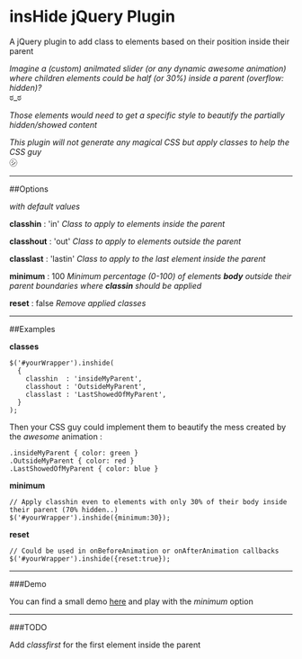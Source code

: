 insHide jQuery Plugin
=====================

A jQuery plugin to add class to elements based on their position inside their parent

*Imagine a (custom) anilmated slider (or any dynamic awesome animation)*
*where children elements could be half (or 30%) inside a parent (overflow: hidden)?*  
ಠ_ಠ

*Those elements would need to get a specific style to beautify the partially hidden/showed content*

*This plugin will not generate any magical CSS but apply classes to help the CSS guy*  
㋛

****

##Options

*with default values*

**classhin**  : 'in'
*Class to apply to elements inside the parent*

**classhout** : 'out'
*Class to apply to elements outside the parent*

**classlast** : 'lastin'
*Class to apply to the last element inside the parent*

**minimum**   : 100
*Minimum percentage (0-100) of elements **body** outside their parent boundaries where **classin** should be applied*

**reset**     : false
*Remove applied classes*

****

##Examples

**classes**

    $('#yourWrapper').inshide(
      {
        classhin  : 'insideMyParent',
        classhout : 'OutsideMyParent',
        classlast : 'LastShowedOfMyParent',
      }
    );

Then your CSS guy could implement them to beautify the mess created by the *awesome* animation :

    .insideMyParent { color: green }
    .OutsideMyParent { color: red }
    .LastShowedOfMyParent { color: blue }

**minimum**

    // Apply classhin even to elements with only 30% of their body inside their parent (70% hidden..)
    $('#yourWrapper').inshide({minimum:30});

**reset**

    // Could be used in onBeforeAnimation or onAfterAnimation callbacks
    $('#yourWrapper').inshide({reset:true});

****

###Demo

You can find a small demo [here](http://jsfiddle.net/f7Qfk/) and play with the *minimum* option

****

###TODO

Add *classfirst* for the first element inside the parent

